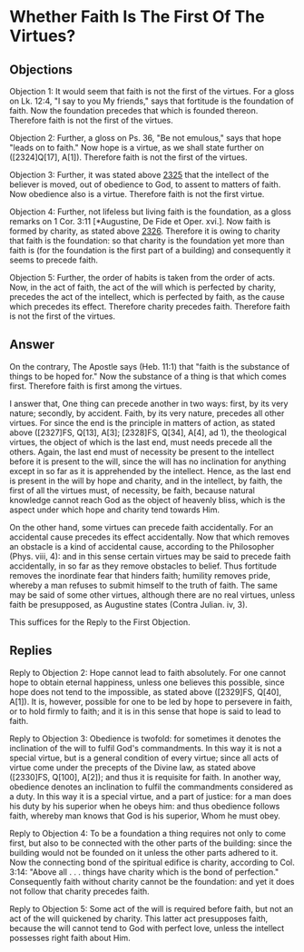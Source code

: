 # Whether Faith Is The First Of The Virtues?

## Objections

Objection 1: It would seem that faith is not the first of the virtues. For a gloss on Lk. 12:4, "I say to you My friends," says that fortitude is the foundation of faith. Now the foundation precedes that which is founded thereon. Therefore faith is not the first of the virtues.

Objection 2: Further, a gloss on Ps. 36, "Be not emulous," says that hope "leads on to faith." Now hope is a virtue, as we shall state further on ([2324]Q[17], A[1]). Therefore faith is not the first of the virtues.

Objection 3: Further, it was stated above [2325](A[2]) that the intellect of the believer is moved, out of obedience to God, to assent to matters of faith. Now obedience also is a virtue. Therefore faith is not the first virtue.

Objection 4: Further, not lifeless but living faith is the foundation, as a gloss remarks on 1 Cor. 3:11 [*Augustine, De Fide et Oper. xvi.]. Now faith is formed by charity, as stated above [2326](A[3]). Therefore it is owing to charity that faith is the foundation: so that charity is the foundation yet more than faith is (for the foundation is the first part of a building) and consequently it seems to precede faith.

Objection 5: Further, the order of habits is taken from the order of acts. Now, in the act of faith, the act of the will which is perfected by charity, precedes the act of the intellect, which is perfected by faith, as the cause which precedes its effect. Therefore charity precedes faith. Therefore faith is not the first of the virtues.

## Answer

On the contrary, The Apostle says (Heb. 11:1) that "faith is the substance of things to be hoped for." Now the substance of a thing is that which comes first. Therefore faith is first among the virtues.

I answer that, One thing can precede another in two ways: first, by its very nature; secondly, by accident. Faith, by its very nature, precedes all other virtues. For since the end is the principle in matters of action, as stated above ([2327]FS, Q[13], A[3]; [2328]FS, Q[34], A[4], ad 1), the theological virtues, the object of which is the last end, must needs precede all the others. Again, the last end must of necessity be present to the intellect before it is present to the will, since the will has no inclination for anything except in so far as it is apprehended by the intellect. Hence, as the last end is present in the will by hope and charity, and in the intellect, by faith, the first of all the virtues must, of necessity, be faith, because natural knowledge cannot reach God as the object of heavenly bliss, which is the aspect under which hope and charity tend towards Him.

On the other hand, some virtues can precede faith accidentally. For an accidental cause precedes its effect accidentally. Now that which removes an obstacle is a kind of accidental cause, according to the Philosopher (Phys. viii, 4): and in this sense certain virtues may be said to precede faith accidentally, in so far as they remove obstacles to belief. Thus fortitude removes the inordinate fear that hinders faith; humility removes pride, whereby a man refuses to submit himself to the truth of faith. The same may be said of some other virtues, although there are no real virtues, unless faith be presupposed, as Augustine states (Contra Julian. iv, 3).

This suffices for the Reply to the First Objection.

## Replies

Reply to Objection 2: Hope cannot lead to faith absolutely. For one cannot hope to obtain eternal happiness, unless one believes this possible, since hope does not tend to the impossible, as stated above ([2329]FS, Q[40], A[1]). It is, however, possible for one to be led by hope to persevere in faith, or to hold firmly to faith; and it is in this sense that hope is said to lead to faith.

Reply to Objection 3: Obedience is twofold: for sometimes it denotes the inclination of the will to fulfil God's commandments. In this way it is not a special virtue, but is a general condition of every virtue; since all acts of virtue come under the precepts of the Divine law, as stated above ([2330]FS, Q[100], A[2]); and thus it is requisite for faith. In another way, obedience denotes an inclination to fulfil the commandments considered as a duty. In this way it is a special virtue, and a part of justice: for a man does his duty by his superior when he obeys him: and thus obedience follows faith, whereby man knows that God is his superior, Whom he must obey.

Reply to Objection 4: To be a foundation a thing requires not only to come first, but also to be connected with the other parts of the building: since the building would not be founded on it unless the other parts adhered to it. Now the connecting bond of the spiritual edifice is charity, according to Col. 3:14: "Above all . . . things have charity which is the bond of perfection." Consequently faith without charity cannot be the foundation: and yet it does not follow that charity precedes faith.

Reply to Objection 5: Some act of the will is required before faith, but not an act of the will quickened by charity. This latter act presupposes faith, because the will cannot tend to God with perfect love, unless the intellect possesses right faith about Him.